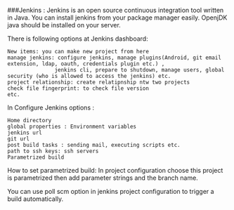 ###Jenkins :
Jenkins is an open source continuous integration tool written in Java. You can install jenkins from your package manager easily. OpenjDK java should be installed on your server.

There is following options at Jenkins dashboard:
```
New items: you can make new project from here
manage jenkins: configure jenkins, manage plugins(Android, git email extension, ldap, oauth, credentials plugin etc.) ,
               jenkins cli, prepare to shutdown, manage users, global security (who is allowed to access the jenkins) etc.
project relationship: create relatipnship ntw two projects
check file fingerprint: to check file version
etc.
```
In Configure Jenkins options :
```
Home directory
global properties : Environment variables
jenkins url
git url
post build tasks : sending mail, executing scripts etc.
path to ssh keys: ssh servers
Parametrized build
```

How to set parametrized build: In project configuration choose this project is parametrized then add parameter strings and the branch name.

You can use poll scm option in jenkins project configuration to trigger a build automatically.


